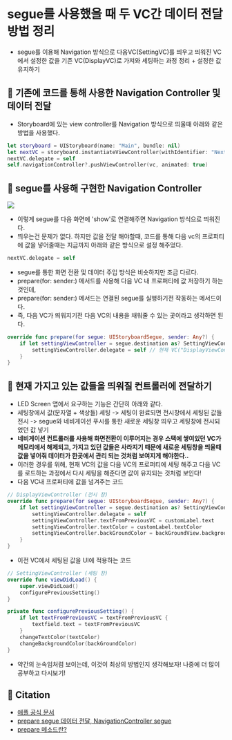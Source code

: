 # segue를 사용했을 때 두 VC간 데이터 전달 방법 정리
- segue를 이용해 Navigation 방식으로 다음VC(SettingVC)를 띄우고 띄워진 VC에서 설정한 값을 기존 VC(DisplayVC)로 가져와 세팅하는 과정 정리 + 설정한 값 유지하기

## 🍎 기존에 코드를 통해 사용한 Navigation Controller 및 데이터 전달
- Storyboard에 있는 view controller를 Navigation 방식으로 띄울때 아래와 같은 방법을 사용했다.
```swift
let storyboard = UIStoryboard(name: "Main", bundle: nil)
let nextVC = storyboard.instantiateViewController(withIdentifier: "NextViewController") as! NextViewController
nextVC.delegate = self
self.navigationController?.pushViewController(vc, animated: true)
```

## 🍎 segue를 사용해 구현한 Navigation Controller
![](https://i.imgur.com/zGpN0En.png)
- 이렇게 segue를 다음 화면에 'show'로 연결해주면 Navigation 방식으로 띄워진다.
- 띄우는건 문제가 없다. 하지만 값을 전달 해야할때, 코드를 통해 다음 vc의 프로퍼티에 값을 넣어줄때는 지금까지 아래와 같은 방식으로 설정 해주었다.

```swift
nextVC.delegate = self
```
- segue를 통한 화면 전환 및 데이터 주입 방식은 비슷하지만 조금 다르다.
- prepare(for: sender:) 메서드를 사용해 다음 VC 내 프로퍼티에 값 저장하기 하는것인데,
- prepare(for: sender:) 메서드는 연결된 segue를 실행하기전 작동하는 메서드이다.
- 즉, 다음 VC가 띄워지기전 다음 VC의 내용을 채워줄 수 있는 곳이라고 생각하면 된다.
```swift
override func prepare(for segue: UIStoryboardSegue, sender: Any?) {
    if let settingViewController = segue.destination as? SettingViewController {
        settingViewController.delegate = self // 현재 VC("DisplayViewController가 settingViewController의 delegate 프로퍼티에 할당 되겠다." 라는 의미)
    }
}
```

## 🍎 현재 가지고 있는 값들을 띄워질 컨트롤러에 전달하기
- LED Screen 앱에서 요구하는 기능은 간단히 아래와 같다.
- 세팅창에서 값(문자열 + 색상들) 세팅 -> 세팅이 완료되면 전시창에서 세팅된 값들 전시 -> segue와 네비게이션 푸시를 통한 새로운 세팅창 띄우고 세팅창에 전시되었던 값 넣기
- **네비게이션 컨트롤러를 사용해 화면전환이 이루어지는 경우 스택에 쌓여있던 VC가 메모리에서 해제되고, 가지고 있던 값들은 사라지기 때문에 새로운 세팅창을 띄울때 값을 넣어줘 데이터가 한곳에서 관리 되는 것처럼 보여지게 해야한다..**
- 이러한 경우를 위해, 현재 VC의 값을 다음 VC의 프로퍼티에 세팅 해주고 다음 VC를 로드하는 과정에서 다시 세팅을 해준다면 값이 유지되는 것처럼 보인다!
- 다음 VC내 프로퍼티에 값을 넘겨주는 코드
```swift
// DisplayViewController (전시 창)
override func prepare(for segue: UIStoryboardSegue, sender: Any?) {
    if let settingViewController = segue.destination as? SettingViewController {
        settingViewController.delegate = self
        settingViewController.textFromPreviousVC = customLabel.text
        settingViewController.textColor = customLabel.textColor
        settingViewController.backGroundColor = backGroundView.backgroundColor!
    }
}
```
- 이전 VC에서 세팅된 값을 UI에 적용하는 코드
```swift
// SettingViewController (세팅 창)
override func viewDidLoad() {
    super.viewDidLoad()
    configurePreviousSetting()
}

private func configurePreviousSetting() {
    if let textFromPreviousVC = textFromPreviousVC {
        textfield.text = textFromPreviousVC
    }
    changeTextColor(textColor)
    changeBackgroundColor(backGroundColor)
}
```
- 약간의 눈속임처럼 보이는데, 이것이 최상의 방법인지 생각해보자! 나중에 더 많이 공부하고 다시보기!

## 🍎 Citation
- [애플 공식 문서](https://developer.apple.com/documentation/uikit/uiviewcontroller/1621490-prepare)
- [prepare segue 데이터 전달, NavigationController segue](https://baechukim.tistory.com/12)
- [prepare 메소드란?](https://jiyeonlab.tistory.com/9)
